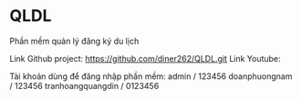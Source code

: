 # QLDL
Phần mềm quản lý đăng ký du lịch

Link Github project: https://github.com/diner262/QLDL.git
Link Youtube: 

Tài khoản dùng để đăng nhập phần mềm:
admin / 123456
doanphuongnam / 123456
tranhoangquangdin / 0123456
